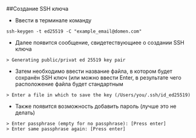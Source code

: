 ##Создание SSH ключа
* Ввести в терминале команду
```
ssh-keygen -t ed25519 -C "example_email@domen.com"
```

* Далее появится сообщение, свидетествующиее о создании SSH ключа
```
> Generating public/privat ed 25519 key pair
```

* Затем необходимо ввести название файла, в котором будет сохранён SSH ключ (или можно ввести Enter, в результате чего расположение файла будет стандартным
```
> Enter a file in which to save the key (/Users/you/.ssh/id_ed25519)
```

* Также появится возможность добавить пароль (лучше это не делать)
```
> Enter passphrase (empty for no passphrase): [Press enter]
> Enter same passphrase again: [Press enter]
```


